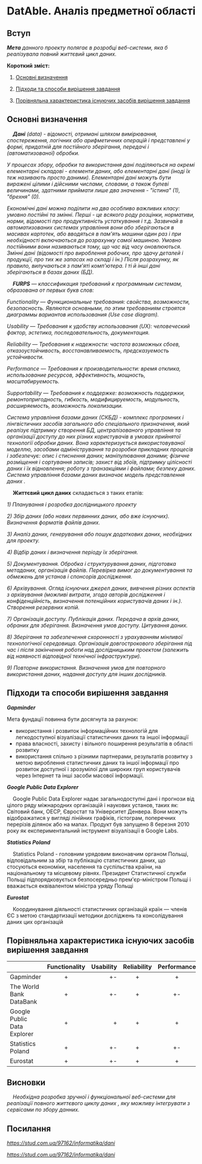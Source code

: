 # DatAble. Аналіз предметної області

## Вступ

***Мета** данного проекту полягає в розробці веб-системи, яка б реалізувала повний життєвий цикл даних.*

**Короткий зміст:**

1. [Основні визначення](#Основні-визначення)

2. [Підходи та способи вирішення завдання](#Підходи-та-способи-вирішення-завдання) 

3. [Порівняльна характеристика існуючих засобів вирішення завдання](#Порівняльна-характеристика-існуючих-засобів-вирішення-завдання)







## Основні визначення

&#160;&#160;&#160;&#160;***Дані** (data) - відомості, отримані шляхом вимірювання, спостереження, логічних або арифметичних операцій і представлені у формі, придатній для постійного зберігання, передачі і (автоматизованої) обробки.*

*У процесах збору, обробки та використання дані поділяються на окремі елементарні складові - елементи даних, або елементарні дані (іноді їх теж називають просто даними). Елементарні дані можуть бути виражені цілими і дійсними числами, словами, а також булеві величинами, здатними приймати лише два значення - "істина" (1), "брехня" (0).*

*Економічні дані можна поділити на два особливо важливих класу: умовно постійні та змінні. Перші - це всякого роду розцінки, нормативи, норми, відомості про продуктивність устаткування і т.д. Зазвичай в автоматизованих системах управління вони або зберігаються в масивах картотек, або вводяться в пам'ять машини один раз і при необхідності включаються до розрахунку самої машиною. Умовно постійними вони називаються тому, що час від часу оновлюються. Змінні дані (відомості про вироблення робочих, про здачу деталей і продукції, про тих же запасах на складі і ін.) Після розрахунку, як правило, вилучаються з пам'яті комп'ютера. І ті й інші дані зберігаються в базах даних (БД).*

&#160;&#160;&#160;&#160;***FURPS** — классификация требований к программным системам,*
*образована от первых букв слов:*

*Functionality — Функциональные требования: свойства, возможности, безопасность. Являются основными, по этим требованиям строятся диаграммы вариантов использования (Use case diagram).*
 
*Usability — Требования к удобству использования (UX): человеческий фактор, эстетика, последовательность, документация.*
 
*Reliability — Требования к надежности: частота возможных сбоев, отказоустойчивость, восстанавливаемость, предсказуемость устойчивости.*
 
*Performance — Требования к производительности: время отклика, использование ресурсов, эффективность, мощность, масштабируемость.*
 
*Supportability — Требования к поддержке: возможность поддержки, ремонтопригодность, гибкость, модифицируемость, модульность, расширяемость, возможность локализации.*

*Система управління базами даних (СКБД) - комплекс програмних і лінгвістичних засобів загального або спеціального призначення, який реалізує підтримку створення БД, централізованого управління та організації доступу до них різних користувачів в умовах прийнятої технології обробки даних. Вона характеризується використовуваної моделлю, засобами адміністрування та розробки прикладних процесів і забезпечує: опис і стиснення даних; маніпулювання даними; фізичне розміщення і сортування записів; захист від збоїв, підтримку цілісності даних і їх відновлення; роботу з транзакціями і файлами; безпеку даних. Система управління базами даних визначає модель представлення даних .*


&#160;&#160;&#160;&#160;**Життєвий цикл даних** складається з таких  етапів:

*1) Планування і розробка дослідницького проекту*

*2) Збір даних (або нових первинних даних, або вже існуючих). Визначення форматів файлів даних.*

*3) Аналіз даних, генерування або пошук додаткових даних, необхідних для проекту.*

*4) Відбір даних і визначення періоду їх зберігання.*

*5) Документування. Обробка і структурування даних, підготовка метаданих, організація файлів. Перевірка вимог до документування та обмежень для установ і спонсорів дослідження.*

*6) Архівування. Огляд існуючих джерел даних, вивчення різних аспектів з архівування (можливі витрати, згода авторів дослідження і конфіденційність, визначення потенційних користувачів даних і ін.). Створення резервних копій.*

*7) Організація доступу. Публікація даних. Передача в архів даних, обраних для зберігання. Визначення умов доступу. Цитування даних.*

*8) Зберігання та забезпечення схоронності з урахуванням мінливої ​​технологічної середовища. Організація довгострокового зберігання під час і після закінчення роботи над дослідницьким проектом (залежить від наявності відповідної технічної інфраструктури).*

*9) Повторне використання. Визначення умов для повторного використання даних, надання доступу для інших дослідників.*
 

## Підходи та способи вирішення завдання

***Gapminder***

Мета фундації повинна бути досягнута за рахунок:

- використання і розвиток інформаційних технологій для легкодоступної візуалізації статистичних даних та іншої інформації
- права власності, захисту і вільного поширення результатів в області розвитку
- використання спільно з різними партнерами, результатів розвитку з метою вироблення статистичних даних та іншої інформації 
про розвиток доступної і зрозумілої для широких груп користувачів через Інтернет та інші засоби масової інформації.
 

***Google Public Data Explorer***

&#160;&#160;&#160;&#160;Google Public Data Explorer надає загальнодоступні дані і  прогнози від цілого ряду міжнародних 
організацій і наукових установ, таких як:  Світовий банк, ОЕСР, Євростат та Університет Денвера. Вони можуть відображатися у вигляді 
лінійних графіків, гістограм, поперечних перерізів ділянок або на мапах. Продукт був запущено 8 березня 2010 року як експериментальний 
інструмент візуалізації в Google Labs.

***Statistics Poland***

&#160;&#160;&#160;&#160;Statistics Poland - головним урядовим виконавчим органом Польщі, відповідальним за збір та публікацію 
статистичних даних, що стосуються економіки, населення та суспільства країни, на національному та місцевому рівнях. Президент 
Статистичної служби Польщі підпорядковується безпосередньо прем'єр-міністром Польщі і вважається еквівалентом міністра уряду Польщі


***Eurostat***

&#160;&#160;&#160;&#160;Координування діяльності статистичних організацій країн — членів ЄС з метою стандартизації методики досліджень та консолідування 
даних цих організацій

## Порівняльна характеристика існуючих засобів вирішення завдання

|                             | Functionality | Usability |Reliability|Performance |Supportability |
| ------------- |:-------------:| -----:|:-------------: |:-------------: |:-------------: |
| Gapminder                   | +             | +-        |       +    |        +    |        +-   |
| The World Bank DataBank     | +             |   +-      |       +    |       +-     |        +     |
| Google Public Data Explorer | +             |    +     |      +     |       +     |        +     |
| Statistics Poland           | +             |    +-     |      +     |        +-    |         +-    |
| Eurostat                    | +             |    +-     |      +    |      +      |       +-     |


## Висновки


&#160;&#160;&#160;&#160;*Необхідна розробка зручної і функціональної веб-системи для реалізації повного життєвого циклу даних , яку можливу інтегрувати з  сервісами по збору данних.*

## Посилання

*https://stud.com.ua/97162/informatika/dani*

*https://stud.com.ua/97162/informatika/dani*
